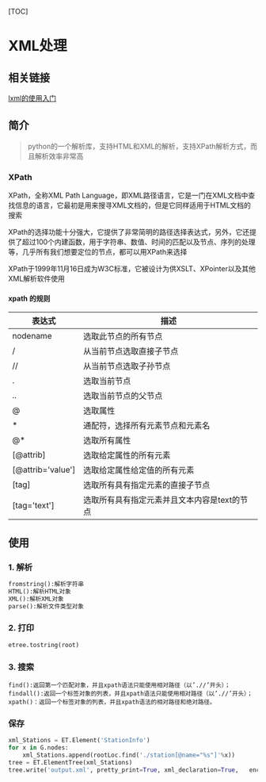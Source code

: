 [TOC]

# XML处理

## 相关链接

[lxml的使用入门](https://www.cnblogs.com/zhangxinqi/p/9210211.html)

## 简介

> python的一个解析库，支持HTML和XML的解析，支持XPath解析方式，而且解析效率非常高

### XPath

XPath，全称XML Path Language，即XML路径语言，它是一门在XML文档中查找信息的语言，它最初是用来搜寻XML文档的，但是它同样适用于HTML文档的搜索

XPath的选择功能十分强大，它提供了非常简明的路径选择表达式，另外，它还提供了超过100个内建函数，用于字符串、数值、时间的匹配以及节点、序列的处理等，几乎所有我们想要定位的节点，都可以用XPath来选择

XPath于1999年11月16日成为W3C标准，它被设计为供XSLT、XPointer以及其他XML解析软件使用

#### xpath 的规则

| 表达式            | 描述                                         |
| ----------------- | -------------------------------------------- |
| nodename          | 选取此节点的所有节点                         |
| /                 | 从当前节点选取直接子节点                     |
| //                | 从当前节点选取子孙节点                       |
| .                 | 选取当前节点                                 |
| ..                | 选取当前节点的父节点                         |
| @                 | 选取属性                                     |
| *                 | 通配符，选择所有元素节点和元素名             |
| @*                | 选取所有属性                                 |
| [@attrib]         | 选取给定属性的所有元素                       |
| [@attrib='value'] | 选取给定属性给定值的所有元素                 |
| [tag]             | 选取所有具有指定元素的直接子节点             |
| [tag='text']      | 选取所有具有指定元素并且文本内容是text的节点 |



## 使用

### 1. 解析

```python
fromstring():解析字符串
HTML():解析HTML对象
XML():解析XML对象
parse():解析文件类型对象
```

### 2. 打印

```python
etree.tostring(root)
```

### 3. 搜索

```
find():返回第一个匹配对象，并且xpath语法只能使用相对路径（以’.//’开头）；
findall():返回一个标签对象的列表，并且xpath语法只能使用相对路径（以’.//’开头）；
xpath()：返回一个标签对象的列表，并且xpath语法的相对路径和绝对路径。
```

### 保存

```python
xml_Stations = ET.Element('StationInfo')
for x in G.nodes:
    xml_Stations.append(rootLoc.find('./station[@name="%s"]'%x))
tree = ET.ElementTree(xml_Stations)
tree.write('output.xml', pretty_print=True, xml_declaration=True,   encoding="utf-8")
```


